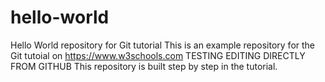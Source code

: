 # hello-world
Hello World repository for Git tutorial
This is an example repository for the Git tutoial on https://www.w3schools.com
TESTING EDITING DIRECTLY FROM GITHUB
This repository is built step by step in the tutorial.
